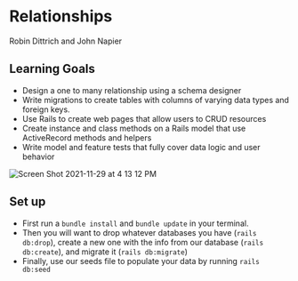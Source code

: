 # Relationships

Robin Dittrich and John Napier

## Learning Goals

* Design a one to many relationship using a schema designer
* Write migrations to create tables with columns of varying data types and foreign keys.
* Use Rails to create web pages that allow users to CRUD resources
* Create instance and class methods on a Rails model that use ActiveRecord methods and helpers
* Write model and feature tests that fully cover data logic and user behavior

![Screen Shot 2021-11-29 at 4 13 12 PM](https://user-images.githubusercontent.com/89048720/143962659-075fde7e-95f5-47db-9131-31c10f2d6248.png)

## Set up

* First run a `bundle install` and `bundle update` in your terminal.
* Then you will want to drop whatever databases you have (`rails db:drop`), create a new one with the info from our database (`rails db:create`), and migrate it (`rails db:migrate`)
* Finally, use our seeds file to populate your data by running `rails db:seed`
